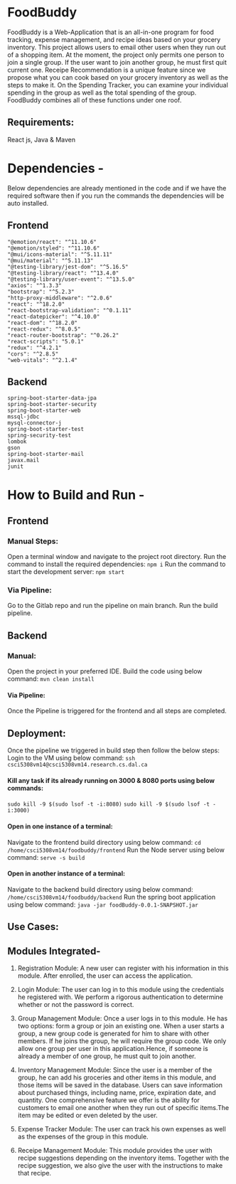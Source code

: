 # FoodBuddy
FoodBuddy is a Web-Application that is an all-in-one program for food tracking, expense management, and recipe ideas based on your grocery inventory. This project allows users to email other users when they run out of a shopping item. At the moment, the project only permits one person to join a single group. If the user want to join another group, he must first quit current one. Receipe Recommendation is a unique feature since we propose what you can cook based on your grocery inventory as well as the steps to make it. On the Spending Tracker, you can examine your individual spending in the group as well as the total spending of the group. FoodBuddy combines all of these functions under one roof. 

## Requirements:
 React js, Java & Maven 
 
# Dependencies -
Below dependencies are already mentioned in the code and if we have the required software then if you run the commands the dependencies will be auto installed.
## Frontend

    "@emotion/react": "^11.10.6"
    "@emotion/styled": "^11.10.6"
    "@mui/icons-material": "^5.11.11"
    "@mui/material": "^5.11.13"
    "@testing-library/jest-dom": "^5.16.5"
    "@testing-library/react": "^13.4.0"
    "@testing-library/user-event": "^13.5.0"
    "axios": "^1.3.3"
    "bootstrap": "^5.2.3"
    "http-proxy-middleware": "^2.0.6"
    "react": "^18.2.0"
    "react-bootstrap-validation": "^0.1.11"
    "react-datepicker": "^4.10.0"
    "react-dom": "^18.2.0"
    "react-redux": "^8.0.5"
    "react-router-bootstrap": "^0.26.2"
    "react-scripts": "5.0.1"
    "redux": "^4.2.1"
    "cors": "^2.8.5"
    "web-vitals": "^2.1.4"

  ## Backend

    spring-boot-starter-data-jpa
    spring-boot-starter-security
    spring-boot-starter-web
    mssql-jdbc
    mysql-connector-j
    spring-boot-starter-test
    spring-security-test
    lombok
    gson
    spring-boot-starter-mail
    javax.mail
    junit

# How to Build and Run -
## Frontend

### Manual Steps:
Open a terminal window and navigate to the project root directory.
   Run the command to install the required dependencies:
```npm i``` 
    Run the command to start the development server:
```npm start```
    
### Via Pipeline:
Go to the Gitlab repo and run the pipeline on main branch.
Run the build pipeline.

## Backend
### Manual:
Open the project in your preferred IDE.  Build the code using below command:
  ```mvn clean install```
     
#### Via Pipeline:
Once the Pipeline is triggered for the frontend and all steps are completed. 

## Deployment:
Once the pipeline we triggered in build step then follow the below steps:
Login to the VM using below command:
```ssh csci5308vm14@csci5308vm14.research.cs.dal.ca```

#### Kill any task if its already running on 3000 & 8080 ports using below commands:
```sudo kill -9 $(sudo lsof -t -i:8080)```
```sudo kill -9 $(sudo lsof -t -i:3000)```
#### Open in one instance of a terminal:
   Navigate to the frontend build directory using below command:
```cd /home/csci5308vm14/foodbuddy/frontend```
    Run the Node server using below command:
```serve -s build```
 #### Open in another instance of a terminal:
  Navigate to the backend build directory using below command:
```/home/csci5308vm14/foodbuddy/backend``` 
    Run the spring boot application using below command:
```java -jar foodBuddy-0.0.1-SNAPSHOT.jar```

## Use Cases:
## Modules Integrated-
1) Registration Module:
A new user can register with his information in this module. After enrolled, the user can access the application. 

2) Login Module:
The user can log in to this module using the credentials he registered with. We perform a rigorous authentication to determine whether or not the password is correct. 

3) Group Management Module:
Once a user logs in to this module. He has two options: form a group or join an existing one.
When a user starts a group, a new group code is generated for him to share with other members.
If he joins the group, he will require the group code. We only allow one group per user in this application.Hence, if someone is already a member of one group, he must quit to join another. 

4) Inventory Management Module:
Since the user is a member of the group, he can add his groceries and other items in this module, and those items will be saved in the database. Users can save information about purchased things, including name, price, expiration date, and quantity. One comprehensive feature we offer is the ability for customers to email one another when they run out of specific items.The item may be edited or even deleted by the user. 

5) Expense Tracker Module:
The user can track his own expenses as well as the expenses of the group in this module. 

6) Receipe Management Module:
This module provides the user with recipe suggestions depending on the inventory items. Together with the recipe suggestion, we also give the user with the instructions to make that recipe. 




    

     
  
 

